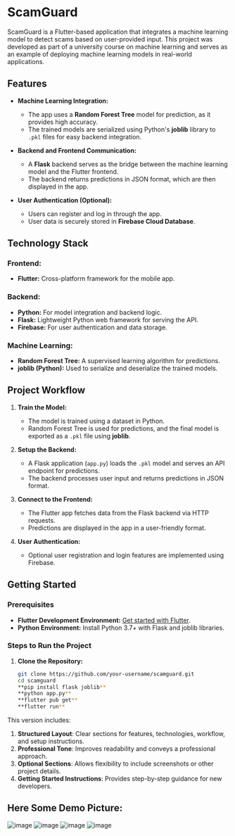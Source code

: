 # ScamGuard

ScamGuard is a Flutter-based application that integrates a machine learning model to detect scams based on user-provided input. This project was developed as part of a university course on machine learning and serves as an example of deploying machine learning models in real-world applications.

## Features

- **Machine Learning Integration:** 
  - The app uses a **Random Forest Tree** model for prediction, as it provides high accuracy.
  - The trained models are serialized using Python's **joblib** library to `.pkl` files for easy backend integration.

- **Backend and Frontend Communication:**
  - A **Flask** backend serves as the bridge between the machine learning model and the Flutter frontend.
  - The backend returns predictions in JSON format, which are then displayed in the app.

- **User Authentication (Optional):**
  - Users can register and log in through the app.
  - User data is securely stored in **Firebase Cloud Database**.

## Technology Stack

### Frontend:
- **Flutter:** Cross-platform framework for the mobile app.

### Backend:
- **Python:** For model integration and backend logic.
- **Flask:** Lightweight Python web framework for serving the API.
- **Firebase:** For user authentication and data storage.

### Machine Learning:
- **Random Forest Tree:** A supervised learning algorithm for predictions.
- **joblib (Python):** Used to serialize and deserialize the trained models.

## Project Workflow

1. **Train the Model:**
   - The model is trained using a dataset in Python.
   - Random Forest Tree is used for predictions, and the final model is exported as a `.pkl` file using **joblib**.

2. **Setup the Backend:**
   - A Flask application (`app.py`) loads the `.pkl` model and serves an API endpoint for predictions.
   - The backend processes user input and returns predictions in JSON format.

3. **Connect to the Frontend:**
   - The Flutter app fetches data from the Flask backend via HTTP requests.
   - Predictions are displayed in the app in a user-friendly format.

4. **User Authentication:**
   - Optional user registration and login features are implemented using Firebase.

## Getting Started

### Prerequisites
- **Flutter Development Environment:** [Get started with Flutter](https://docs.flutter.dev/get-started/install).
- **Python Environment:** Install Python 3.7+ with Flask and joblib libraries.

### Steps to Run the Project

1. **Clone the Repository:**
   ```bash
   git clone https://github.com/your-username/scamguard.git
   cd scamguard
   **pip install flask joblib**
   **python app.py**
   **flutter pub get**
   **flutter run**

This version includes:
1. **Structured Layout**: Clear sections for features, technologies, workflow, and setup instructions.
2. **Professional Tone**: Improves readability and conveys a professional approach.
3. **Optional Sections**: Allows flexibility to include screenshots or other project details.
4. **Getting Started Instructions**: Provides step-by-step guidance for new developers.

## Here Some Demo Picture:

![image](https://github.com/user-attachments/assets/7e21da0f-58db-4a6f-977e-19c97befbe8e)
![image](https://github.com/user-attachments/assets/fceb9f23-d935-41d3-8e76-8e9e3d45578f)
![image](https://github.com/user-attachments/assets/b84c6209-c203-47e8-b8a6-b81de229616c)
![image](https://github.com/user-attachments/assets/5da1fecf-00e3-40e3-bb75-8a88395825b6)





